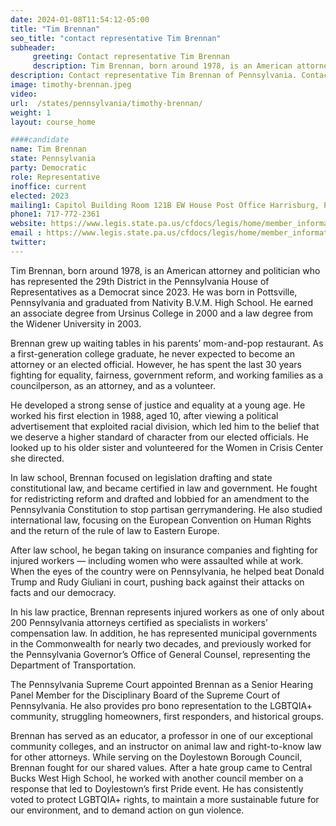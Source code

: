 ```yaml
---
date: 2024-01-08T11:54:12-05:00
title: "Tim Brennan"
seo_title: "contact representative Tim Brennan"
subheader:
     greeting: Contact representative Tim Brennan
     description: Tim Brennan, born around 1978, is an American attorney and politician who has represented the 29th District in the Pennsylvania House of Representatives as a Democrat since 2023.
description: Contact representative Tim Brennan of Pennsylvania. Contact information for Tim Brennan includes email address, phone number, and mailing address.
image: timothy-brennan.jpeg
video:
url:  /states/pennsylvania/timothy-brennan/
weight: 1
layout: course_home

####candidate
name: Tim Brennan
state: Pennsylvania
party: Democratic
role: Representative
inoffice: current
elected: 2023
mailing1: Capitol Building Room 121B EW House Post Office Harrisburg, PA 17120
phone1: 717-772-2361
website: https://www.legis.state.pa.us/cfdocs/legis/home/member_information/House_bio.cfm?id=1943/
email : https://www.legis.state.pa.us/cfdocs/legis/home/member_information/House_bio.cfm?id=1943/
twitter:
---
```


Tim Brennan, born around 1978, is an American attorney and politician who has represented the 29th District in the Pennsylvania House of Representatives as a Democrat since 2023. He was born in Pottsville, Pennsylvania and graduated from Nativity B.V.M. High School. He earned an associate degree from Ursinus College in 2000 and a law degree from the Widener University in 2003.

Brennan grew up waiting tables in his parents’ mom-and-pop restaurant. As a first-generation college graduate, he never expected to become an attorney or an elected official. However, he has spent the last 30 years fighting for equality, fairness, government reform, and working families as a councilperson, as an attorney, and as a volunteer.

He developed a strong sense of justice and equality at a young age. He worked his first election in 1988, aged 10, after viewing a political advertisement that exploited racial division, which led him to the belief that we deserve a higher standard of character from our elected officials. He looked up to his older sister and volunteered for the Women in Crisis Center she directed.

In law school, Brennan focused on legislation drafting and state constitutional law, and became certified in law and government. He fought for redistricting reform and drafted and lobbied for an amendment to the Pennsylvania Constitution to stop partisan gerrymandering. He also studied international law, focusing on the European Convention on Human Rights and the return of the rule of law to Eastern Europe.

After law school, he began taking on insurance companies and fighting for injured workers — including women who were assaulted while at work. When the eyes of the country were on Pennsylvania, he helped beat Donald Trump and Rudy Giuliani in court, pushing back against their attacks on facts and our democracy.

In his law practice, Brennan represents injured workers as one of only about 200 Pennsylvania attorneys certified as specialists in workers’ compensation law. In addition, he has represented municipal governments in the Commonwealth for nearly two decades, and previously worked for the Pennsylvania Governor’s Office of General Counsel, representing the Department of Transportation.

The Pennsylvania Supreme Court appointed Brennan as a Senior Hearing Panel Member for the Disciplinary Board of the Supreme Court of Pennsylvania. He also provides pro bono representation to the LGBTQIA+ community, struggling homeowners, first responders, and historical groups.

Brennan has served as an educator, a professor in one of our exceptional community colleges, and an instructor on animal law and right-to-know law for other attorneys. While serving on the Doylestown Borough Council, Brennan fought for our shared values. After a hate group came to Central Bucks West High School, he worked with another council member on a response that led to Doylestown’s first Pride event. He has consistently voted to protect LGBTQIA+ rights, to maintain a more sustainable future for our environment, and to demand action on gun violence.
